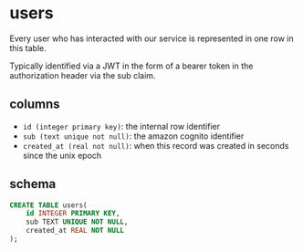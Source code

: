 # users

Every user who has interacted with our service is represented in one row in this
table.

Typically identified via a JWT in the form of a bearer token in the
authorization header via the sub claim.

## columns

-   `id (integer primary key)`: the internal row identifier
-   `sub (text unique not null)`: the amazon cognito identifier
-   `created_at (real not null)`: when this record was created in seconds since
    the unix epoch

## schema

```sql
CREATE TABLE users(
    id INTEGER PRIMARY KEY,
    sub TEXT UNIQUE NOT NULL,
    created_at REAL NOT NULL
);
```
